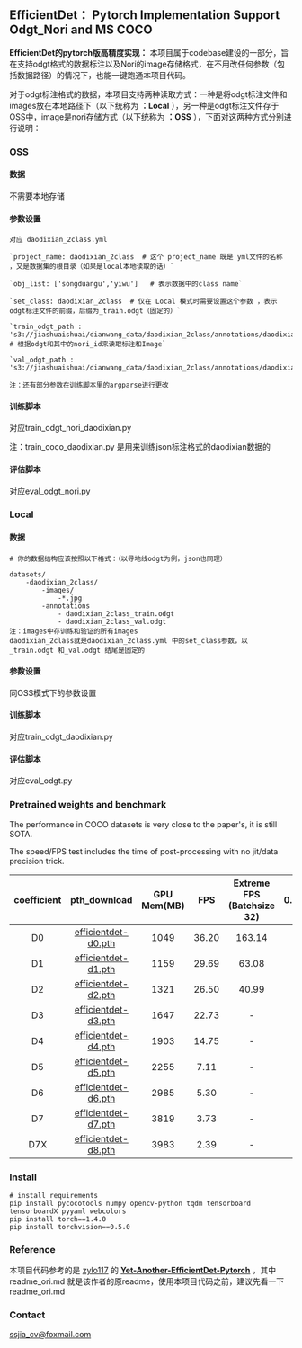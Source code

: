 ## EfficientDet： Pytorch Implementation Support Odgt_Nori and MS COCO

**EfficientDet的pytorch版高精度实现：** 本项目属于codebase建设的一部分，旨在支持odgt格式的数据标注以及Nori的image存储格式，在不用改任何参数（包括数据路径）的情况下，也能一键跑通本项目代码。

对于odgt标注格式的数据，本项目支持两种读取方式：一种是将odgt标注文件和images放在本地路径下（以下统称为  **：Local** ），另一种是odgt标注文件存于OSS中，image是nori存储方式（以下统称为  **：OSS** ），下面对这两种方式分别进行说明：

### OSS

#### 数据

不需要本地存储

#### 参数设置

`对应 daodixian_2class.yml`

```
`project_name: daodixian_2class  # 这个 project_name 既是 yml文件的名称 ，又是数据集的根目录（如果是local本地读取的话）`

`obj_list: ['songduangu','yiwu']   # 表示数据中的class name`

`set_class: daodixian_2class  # 仅在 Local 模式时需要设置这个参数 ，表示odgt标注文件的前缀，后缀为_train.odgt（固定的）`

`train_odgt_path : 's3://jiashuaishuai/dianwang_data/daodixian_2class/annotations/daodixian_2class_train.odgt'  # 根据odgt和其中的nori_id来读取标注和Image`

`val_odgt_path : 's3://jiashuaishuai/dianwang_data/daodixian_2class/annotations/daodixian_2class_val.odgt'

注：还有部分参数在训练脚本里的argparse进行更改
```

#### 训练脚本

对应train_odgt_nori_daodixian.py

注：train_coco_daodixian.py 是用来训练json标注格式的daodixian数据的

#### 评估脚本

对应eval_odgt_nori.py

### Local

#### 数据

```
# 你的数据结构应该按照以下格式：（以导地线odgt为例，json也同理）

datasets/
    -daodixian_2class/
        -images/
            -*.jpg
        -annotations
            - daodixian_2class_train.odgt
            - daodixian_2class_val.odgt
注：images中存训练和验证的所有images
daodixian_2class就是daodixian_2class.yml 中的set_class参数，以 _train.odgt 和_val.odgt 结尾是固定的
```

#### 参数设置

同OSS模式下的参数设置

#### 训练脚本

对应train_odgt_daodixian.py

#### 评估脚本

对应eval_odgt.py

### Pretrained weights and benchmark

The performance in COCO datasets is very close to the paper's, it is still SOTA.

The speed/FPS test includes the time of post-processing with no jit/data precision trick.

| coefficient | pth_download | GPU Mem(MB) | FPS | Extreme FPS (Batchsize 32) | mAP 0.5:0.95(this repo) | mAP 0.5:0.95(official) |
| :-----: | :-----: | :------: | :------: | :------: | :-----: | :-----: |
| D0 | [efficientdet-d0.pth](https://github.com/zylo117/Yet-Another-Efficient-Pytorch/releases/download/1.0/efficientdet-d0.pth) | 1049 | 36.20 | 163.14 | 33.1 | 33.8
| D1 | [efficientdet-d1.pth](https://github.com/zylo117/Yet-Another-Efficient-Pytorch/releases/download/1.0/efficientdet-d1.pth) | 1159 | 29.69 | 63.08 | 38.8 | 39.6
| D2 | [efficientdet-d2.pth](https://github.com/zylo117/Yet-Another-Efficient-Pytorch/releases/download/1.0/efficientdet-d2.pth) | 1321 | 26.50 | 40.99 | 42.1 | 43.0
| D3 | [efficientdet-d3.pth](https://github.com/zylo117/Yet-Another-Efficient-Pytorch/releases/download/1.0/efficientdet-d3.pth) | 1647 | 22.73 | - | 45.6 | 45.8
| D4 | [efficientdet-d4.pth](https://github.com/zylo117/Yet-Another-Efficient-Pytorch/releases/download/1.0/efficientdet-d4.pth) | 1903 | 14.75 | - | 48.8 | 49.4
| D5 | [efficientdet-d5.pth](https://github.com/zylo117/Yet-Another-Efficient-Pytorch/releases/download/1.0/efficientdet-d5.pth) | 2255 | 7.11 | - | 50.2 | 50.7
| D6 | [efficientdet-d6.pth](https://github.com/zylo117/Yet-Another-Efficient-Pytorch/releases/download/1.0/efficientdet-d6.pth) | 2985 | 5.30 | - | 50.7 | 51.7
| D7 | [efficientdet-d7.pth](https://github.com/zylo117/Yet-Another-Efficient-Pytorch/releases/download/1.2/efficientdet-d7.pth) | 3819 | 3.73 | - | 52.7 | 53.7
| D7X | [efficientdet-d8.pth](https://github.com/zylo117/Yet-Another-Efficient-Pytorch/releases/download/1.2/efficientdet-d8.pth) | 3983 | 2.39 | - | 53.9 | 55.1

### Install

    # install requirements
    pip install pycocotools numpy opencv-python tqdm tensorboard tensorboardX pyyaml webcolors
    pip install torch==1.4.0
    pip install torchvision==0.5.0

### Reference

本项目代码参考的是 [zylo117](https://github.com/zylo117)  的 **[Yet-Another-EfficientDet-Pytorch](https://github.com/zylo117/Yet-Another-EfficientDet-Pytorch)**  ，其中 readme_ori.md 就是该作者的原readme，使用本项目代码之前，建议先看一下readme_ori.md

### Contact

ssjia_cv@foxmail.com


